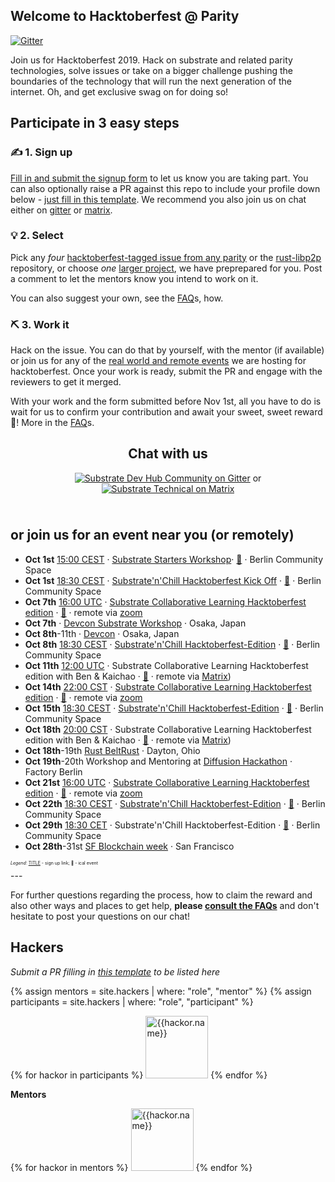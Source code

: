 ## Welcome to Hacktoberfest @ Parity

[![Gitter](https://img.shields.io/gitter/room/substrate-developer-hub/community)](https://gitter.im/substrate-developer-hub/community)

Join us for Hacktoberfest 2019. Hack on substrate and related parity technologies, solve issues or take on a bigger challenge pushing the boundaries of the technology that will run the next generation of the internet. Oh, and get exclusive swag on for doing so!

## Participate in 3 easy steps

### ✍️ 1. Sign up
[Fill in and submit the signup form](https://docs.google.com/forms/d/e/1FAIpQLSfQFLveEHTF5MECDNT2eP74SM3aSG_jxfufjyXQohKcc0sUyw/viewform) to let us know you are taking part. You can also optionally raise a PR against this repo to include your profile down below - [just fill in this template](https://github.com/substrate-developer-hub/hacktoberfest/blob/master/_hackers/_template.md). We recommend you also join us on chat either on [gitter](https://gitter.im/substrate-developer-hub/community) or [matrix](https://matrix.to/#/room/#substrate-technical:matrix.org).

### 💡 2. Select

Pick any _four_ [hacktoberfest-tagged issue from any parity](https://github.com/search?q=user%3Aparitytech+label%3Ahacktoberfest+state%3Aopen&type=Issues) or the [rust-libp2p](https://github.com/libp2p/rust-libp2p/issues?utf8=%E2%9C%93&q=is%3Aissue+is%3Aopen+label%3Ahacktoberfest) repository, or choose _one_ [larger project](https://github.com/substrate-developer-hub/hacktoberfest/issues), we have preprepared for you. Post a comment to let the mentors know you intend to work on it.

You can also suggest your own, see the [FAQ](faq/#reward)s, how.

### ⛏️ 3. Work it
Hack on the issue. You can do that by yourself, with the mentor (if available) or join us for any of the [real world and remote events](#events) we are hosting for hacktoberfest. Once your work is ready, submit the PR and engage with the reviewers to get it merged.

With your work and the form submitted before Nov 1st, all you have to do is wait for us to confirm your contribution and await your sweet, sweet reward 🎉! More in the [FAQ](faq/#reward)s.


<div markdown="1" style="text-align: center; margin-top:15px">

## Chat with us

[![Substrate Dev Hub Community on Gitter](assets/gitter-button.png)](https://gitter.im/substrate-developer-hub/community) or [![Substrate Technical on Matrix](assets/matrix-button.png)](https://matrix.to/#/room/#substrate-technical:matrix.org)

</div>

<span id="events" style="display:block; padding-top: 10px"></span>
## or join us for an event near you (or remotely)

- **Oct 1st** [15:00 CEST](https://www.timeanddate.com/worldclock/fixedtime.html?msg=Substrate+Starters+Workshop&iso=20191001T1500&p1=37) · [Substrate Starters Workshop](https://www.meetup.com/parity/events/265091438/)· [📆](https://www.timeanddate.com/scripts/ics.php?type=utc&p1=37&iso=20191001T1500&msg=Substrate%20Starters%20Workshop)  · Berlin Community Space
- **Oct 1st** [18:30 CEST](https://www.timeanddate.com/worldclock/fixedtime.html?msg=Substrate'n'Chill+Hacktoberfest+Kick+Off&iso=20191001T1830&p1=37) · [Substrate'n'Chill Hacktoberfest Kick Off](https://www.meetup.com/parity/events/265091976/) · [📆](https://www.timeanddate.com/scripts/ics.php?type=utc&msg=Substrate'n'Chill+Hacktoberfest+Kick+Off&iso=20191001T1830&p1=37)  · Berlin Community Space
- **Oct 7th** [16:00 UTC](https://www.timeanddate.com/worldclock/fixedtime.html?msg=Substrate+Collaborative+Learning+Hacktoberfest+edition&iso=20191007T16&p1=%3A&ah=2) · [Substrate Collaborative Learning Hacktoberfest edition](https://www.eventbrite.com/e/substrate-collaborative-learning-hacktoberfest-edition-tickets-73957359453) · [📆](https://www.timeanddate.com/scripts/ics.php?type=utc&msg=Substrate+Collaborative+Learning+Hacktoberfest+edition&iso=20191007T16&p1=%3A&ah=2) · remote via [zoom](https://zoom.us/j/440029011)
- **Oct 7th** · [Devcon Substrate Workshop](https://www.eventbrite.com/e/parity-substrate-workshop-osaka-tickets-72246931517) · Osaka, Japan
- **Oct 8th**-11th · [Devcon](https://devcon.org/) · Osaka, Japan
- **Oct 8th** [18:30 CEST](https://www.timeanddate.com/worldclock/fixedtime.html?msg=Substrate'n'Chill+Hacktoberfest-Edition&iso=20191008T1830&p1=37) · [Substrate'n'Chill Hacktoberfest-Edition](https://www.meetup.com/parity/events/265115982/) · [📆](https://www.timeanddate.com/scripts/ics.php?type=utc&msg=Substrate'n'Chill+Hacktoberfest-Edition&iso=20191008T1830&p1=37) · Berlin Community Space
- **Oct 11th** [12:00 UTC](https://www.timeanddate.com/worldclock/fixedtime.html?msg=Substrate+Collaborative+Learning+Hacktoberfest+edition&iso=20191007T16&p1=%3A&ah=2) · Substrate Collaborative Learning Hacktoberfest edition with Ben & Kaichao · [📆](https://www.timeanddate.com/scripts/ics.php?type=utc&msg=Substrate+Collaborative+Learning+Hacktoberfest+edition&iso=20191007T16&p1=%3A&ah=2) · remote via [Matrix](https://matrix.to/#/!trdlqNGrCsZpYUZoXa:matrix.parity.io?via=matrix.parity.io&via=matrix.org))
- **Oct 14th** [22:00 CST](https://www.timeanddate.com/worldclock/fixedtime.html?msg=Substrate+Collaborative+Learning+Hacktoberfest+edition&iso=20191014T22&p1=237&ah=2) · [Substrate Collaborative Learning Hacktoberfest edition](https://www.eventbrite.com/e/substrate-collaborative-learning-hacktoberfest-edition-tickets-73961626215) · [📆](https://www.timeanddate.com/scripts/ics.php?type=utc&msg=Substrate+Collaborative+Learning+Hacktoberfest+edition&iso=20191014T22&p1=237&ah=2) · remote via [zoom](https://zoom.us/j/440029011)
- **Oct 15th** [18:30 CEST](https://www.timeanddate.com/worldclock/fixedtime.html?msg=Substrate'n'Chill+Hacktoberfest-Edition&iso=20191015T1830&p1=37) · [Substrate'n'Chill Hacktoberfest-Edition](https://www.meetup.com/parity/events/265116078/) · [📆](https://www.timeanddate.com/scripts/ics.php?type=utc&msg=Substrate'n'Chill+Hacktoberfest-Edition&iso=20191015T1830&p1=37) · Berlin Community Space
- **Oct 18th** [20:00 CST](https://www.timeanddate.com/worldclock/fixedtime.html?msg=Substrate+Collaborative+Learning+Hacktoberfest+edition&iso=20191018T20&p1=237&ah=2) · Substrate Collaborative Learning Hacktoberfest edition with Ben & Kaichao · [📆](https://www.timeanddate.com/scripts/ics.php?type=utc&msg=Substrate+Collaborative+Learning+Hacktoberfest+edition&iso=20191018T20&p1=237&ah=2) · remote via [Matrix](https://matrix.to/#/!trdlqNGrCsZpYUZoXa:matrix.parity.io?via=matrix.parity.io&via=matrix.org))
- **Oct 18th**-19th [Rust BeltRust](https://www.rust-belt-rust.com/) · Dayton, Ohio
- **Oct 19th**-20th Workshop and Mentoring at [Diffusion Hackathon](https://diffusion.events/) · Factory Berlin
- **Oct 21st** [16:00 UTC](https://www.timeanddate.com/worldclock/fixedtime.html?msg=Substrate+Collaborative+Learning+Hacktoberfest+edition&iso=20191021T16&p1=%3A&ah=2) · [Substrate Collaborative Learning Hacktoberfest edition](https://www.eventbrite.com/e/substrate-collaborative-learning-hacktoberfest-edition-tickets-73961838851) · [📆](https://www.timeanddate.com/scripts/ics.php?type=utc&msg=Substrate+Collaborative+Learning+Hacktoberfest+edition&iso=20191021T16&p1=%3A&ah=2) · remote via [zoom](https://zoom.us/j/440029011)
- **Oct 22th** [18:30 CEST](https://www.timeanddate.com/worldclock/fixedtime.html?msg=Substrate'n'Chill+Hacktoberfest-Edition&iso=20191022T1830&p1=37) · [Substrate'n'Chill Hacktoberfest-Edition](https://www.meetup.com/parity/events/265116095/) · [📆](https://www.timeanddate.com/scripts/ics.php?type=utc&msg=Substrate'n'Chill+Hacktoberfest-Edition&iso=20191022T1830&p1=37)  · Berlin Community Space
- **Oct 29th** [18:30 CET](https://www.timeanddate.com/worldclock/fixedtime.html?msg=Substrate'n'Chill+Hacktoberfest-Edition&iso=20191029T1830&p1=37) · Substrate'n'Chill Hacktoberfest-Edition · [📆](https://www.timeanddate.com/scripts/ics.php?type=utc&msg=Substrate'n'Chill+Hacktoberfest-Edition&iso=20191029T1830&p1=37) · Berlin Community Space
- **Oct 28th**-31st [SF Blockchain week](https://sfblockchainweek.io/) · San Francisco


<p style="font-size:0.5em"><em>Legend</em>: <a href="#">TITLE</a> - sign up link; 📆 - ical event</p>
---


For further questions regarding the process, how to claim the reward and also other ways and places to get help, **please [consult the FAQs](faq/)** and don't hesitate to post your questions on our chat!

## Hackers
_Submit a PR filling in [this template](https://github.com/substrate-developer-hub/hacktoberfest/blob/master/_hackers/_template.md) to be listed here_

{% assign mentors = site.hackers | where: "role", "mentor"  %}
{% assign participants = site.hackers | where: "role", "participant"  %}


<style>
ul.unstyled {
    list-style: none;
    padding: 0;
    margin: 0;
}

ul.unstyled li {
    display: inline-block;
}

ul.unstyled li img {
    width: 100px;
    display: inline-block;
}

</style>

<ul class="unstyled">
{% for hackor in participants  %}
    <li>
        <a href="https://github.com/{{hackor.github}}" title="{{hackor.name}}"><img src="https://github.com/{{hackor.github}}.png" alt="{{hackor.name}}"/>
        </a>
    </li>
{% endfor %}
</ul>

**Mentors**
<ul class="unstyled">
{% for hackor in mentors  %}
    <li>
      <a href=".{{ hackor.url }}" title="{{hackor.name}}"><img src="https://github.com/{{hackor.github}}.png" alt="{{hackor.name}}"/></a>
    </li>
{% endfor %}
</ul>

